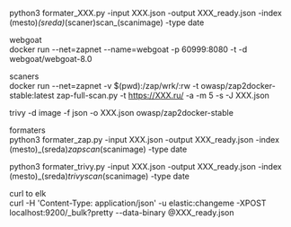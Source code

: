 
python3 formater_XXX.py -input XXX.json -output XXX_ready.json -index (mesto)_(sreda)_(scaner)scan_(scanimage) -type date


webgoat\
docker run --net=zapnet --name=webgoat -p 60999:8080 -t -d webgoat/webgoat-8.0



scaners\
docker run --net=zapnet -v $(pwd):/zap/wrk/:rw -t owasp/zap2docker-stable:latest zap-full-scan.py  -t https://XXX.ru/ -a -m 5 -s -J XXX.json


trivy  -d image -f json  -o XXX.json  owasp/zap2docker-stable


formaters\
python3 formater_zap.py -input XXX.json -output XXX_ready.json -index (mesto)_(sreda)_zapscan_(scanimage) -type date

python3 formater_trivy.py -input XXX.json -output XXX_ready.json -index (mesto)_(sreda)_trivyscan_(scanimage) -type date



curl to elk\
curl -H 'Content-Type: application/json' -u elastic:changeme  -XPOST localhost:9200/_bulk?pretty --data-binary @XXX_ready.json

